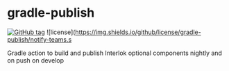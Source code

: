 # gradle-publish

[![GitHub tag](https://img.shields.io/github/tag/gradle-publish/notify-teams.svg)](https://github.com/interlok-tooling/gradle-publish/tags) ![license](https://img.shields.io/github/license/gradle-publish/notify-teams.s

Gradle action to build and publish Interlok optional components nightly and on push on develop
